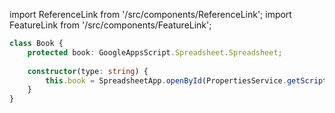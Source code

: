 import ReferenceLink from '/src/components/ReferenceLink';
import FeatureLink from '/src/components/FeatureLink';

<ReferenceLink href="/docs/attendance-management-system/reference/class/Book"/>
<FeatureLink href="/docs/attendance-management-system/feature/class/Book"/>

```ts title="/src/main.ts"
class Book {
    protected book: GoogleAppsScript.Spreadsheet.Spreadsheet;
    
    constructor(type: string) {
        this.book = SpreadsheetApp.openById(PropertiesService.getScriptProperties().getProperty(type));
    }
}
```